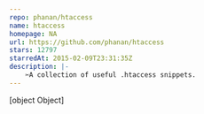 ```yaml
---
repo: phanan/htaccess
name: htaccess
homepage: NA
url: https://github.com/phanan/htaccess
stars: 12797
starredAt: 2015-02-09T23:31:35Z
description: |-
    ✂A collection of useful .htaccess snippets.
---
```


[object Object]
